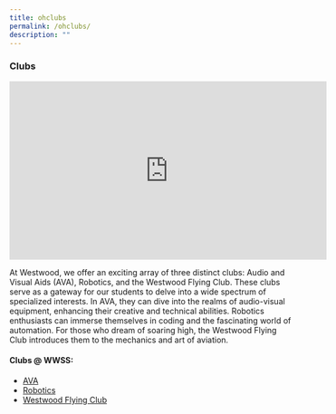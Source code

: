 ```yaml
---
title: ohclubs
permalink: /ohclubs/
description: ""
---
```

### Clubs 
<iframe allowfullscreen="" allow="accelerometer; autoplay; clipboard-write; encrypted-media; gyroscope; picture-in-picture; web-share" frameborder="0" title="YouTube video player" src="https://www.youtube.com/embed/jSBDDeZEaw0?si=X1E3GHt9S6xLL0S6" height="315" width="560"></iframe>

At Westwood, we offer an exciting array of three distinct clubs: Audio and Visual Aids (AVA), Robotics, and the Westwood Flying Club. These clubs serve as a gateway for our students to delve into a wide spectrum of specialized interests. In AVA, they can dive into the realms of audio-visual equipment, enhancing their creative and technical abilities. Robotics enthusiasts can immerse themselves in coding and the fascinating world of automation. For those who dream of soaring high, the Westwood Flying Club introduces them to the mechanics and art of aviation.

#### Clubs @ WWSS:
* [AVA](/cca/clubs/ava/)
* [Robotics](/cca/clubs/robotics/)
* [Westwood Flying Club](/cca/clubs/westwood-flying-club/)
